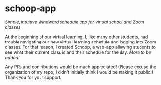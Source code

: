 # schoop-app
_Simple, intuitive Windward schedule app for virtual school and Zoom classes_

At the beginning of our virtual learning, I, like many other students, had trouble navigating our new virtual learning schedule and logging into Zoom classes. For that reason, I created Schoop, a web-app allowing students to see what their current class is and their schedule for the day. _More to be added!_

Any PRs and contributions would be much appreciated! (Please excuse the organization of my repo; I didn't initially think I would be making it public!) Thank you for your support.
